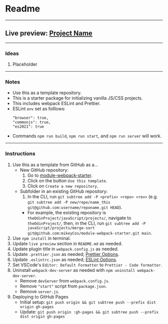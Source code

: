 # Readme
---
## Live preview: [Project Name](https://mikeycos.github.io/)
---
### Ideas
1. Placeholder
---
### Notes
* Use this as a template repository.
* This is a starter package for initializing vanilla JS/CSS projects.
* This includes webpack ESLint and Prettier.
* ESLint `env` set as folllows:
    ```
    "browser": true,
    "commonjs": true,
    "es2021": true
    ```
* Commands `npm run build`, `npm run start`, and `npm run server` will work.
---
### Instructions
1. Use this as a template from GitHub as a...
    * New GitHub repository:
        1. Go to [module-webpack-starter](https://github.com/mikeyCos/module-webpack-starter).
        2. Click on the button `Use this template`.
        3. Click on `Create a new repository`.
    * Subfolder in an existing GitHub repository:
        1. In the CLI, run `git subtree add -P <prefix> <repo> <rev>` (e.g. `git subtree add -P new/repo/name_this git@github.com:username/reponame.git HEAD`).
        * For example, the existing repository is `theOdinProject/javaScript/projects/`, navigate to `theOdinProject/`, then, in the CLI, run `git subtree add -P javaScript/projects/merge-sort git@github.com:mikeyCos/module-webpack-starter.git main`.
2. Use `npm install` in terminal.
3. Update `live preview` section in `README.md` as needed.
4. Update plugin title in `webpack.config.js` as needed.
5. Update `.prettier.json` as needed; [Prettier Options](https://prettier.io/docs/en/options.html).
6. Update `.eslintrc.json` as needed; [ESLint Options](https://eslint.org/docs/latest/rules/).
7. Set VSCode's `Editor: Default Formatter` to `Prettier - Code formatter`.
8. Uninstall `webpack-dev-server` as needed with `npm uninstall webpack-dev-server`.
    * Remove `devServer` from `webpack.config.js`.
    * Remove `"start"` script from `package.json`.
    * Remove `server.js`.
9. Deploying to GitHub Pages
    * Initial setup: `git push origin && git subtree push --prefix dist origin gh-pages`
    * Update: `git push origin :gh-pages && git subtree push --prefix dist origin gh-pages`